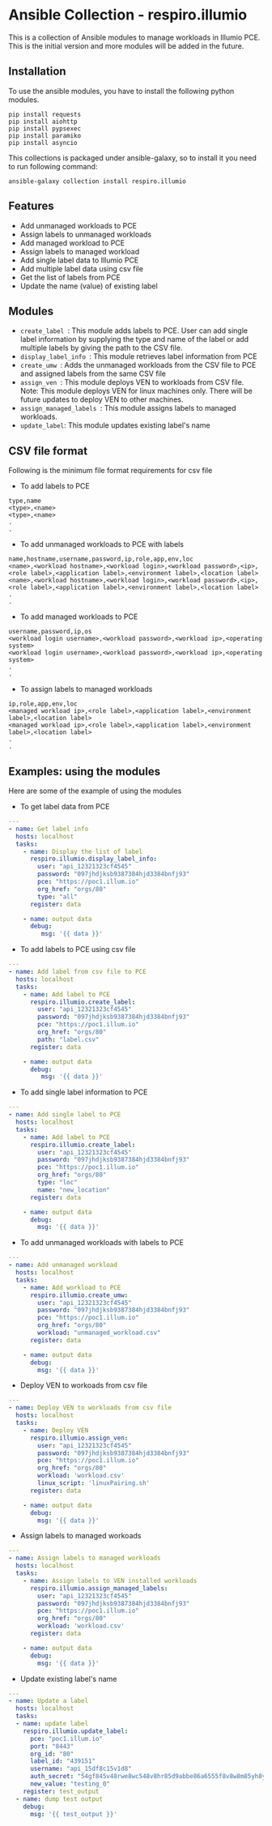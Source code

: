 # Ansible Collection - respiro.illumio

This is a collection of Ansible modules to manage workloads in Illumio PCE. This is the initial version and more modules will be added in the future.

## Installation

To use the ansible modules, you have to install the following python modules.

```
pip install requests
pip install aiohttp
pip install pypsexec
pip install paramiko
pip install asyncio
```
This collections is packaged under ansible-galaxy, so to install it you need to run following command:

```
ansible-galaxy collection install respiro.illumio
```

## Features

* Add unmanaged workloads to PCE
* Assign labels to unmanaged workloads
* Add managed workload to PCE
* Assign labels to managed workload
* Add single label data to Illumio PCE
* Add multiple label data using csv file
* Get the list of labels from PCE
* Update the name (value) of existing label

## Modules

* ``` create_label  ```: This module adds labels to PCE. User can add single label information by supplying the type and name of the label or add multiple labels by giving the path to the CSV file.
* ``` display_label_info  ```: This module retrieves label information from PCE
* ``` create_umw  ```: Adds the unmanaged workloads from the CSV file to PCE and assigned labels from the same CSV file
* ``` assign_ven  ```: This module deploys VEN to workloads from CSV file. Note: This module deploys VEN for linux machines only. There will be future updates to deploy VEN to other machines.
* ``` assign_managed_labels  ```: This module assigns labels to managed workloads.
* ``` update_label ```: This module updates existing label's name

## CSV file format

Following is the minimum file format requirements for csv file

* To add labels to PCE

```csv
type,name
<type>,<name>
<type>,<name>
.
.
```

* To add unmanaged workloads to PCE with labels

```csv
name,hostname,username,password,ip,role,app,env,loc
<name>,<workload hostname>,<workload login>,<workload password>,<ip>,<role label>,<application label>,<environment label>,<location label>
<name>,<workload hostname>,<workload login>,<workload password>,<ip>,<role label>,<application label>,<environment label>,<location label>
.
.
```

* To add managed workloads to PCE

```csv
username,password,ip,os
<workload login username>,<workload password>,<workload ip>,<operating system>
<workload login username>,<workload password>,<workload ip>,<operating system>
.
.
```

* To assign labels to managed workloads

```csv
ip,role,app,env,loc
<managed workload ip>,<role label>,<application label>,<environment label>,<location label>
<managed workload ip>,<role label>,<application label>,<environment label>,<location label>
.
.
```
## Examples: using the modules
Here are some of the example of using the modules

* To get label data from PCE

```yaml
---
- name: Get label info
  hosts: localhost
  tasks:
    - name: Display the list of label
      respiro.illumio.display_label_info:
        user: "api_12321323cf4545"
        password: "097jhdjksb9387384hjd3384bnfj93"
        pce: "https://poc1.illum.io"
        org_href: "orgs/80"
        type: "all"
      register: data

    - name: output data
      debug:
         msg: '{{ data }}'
```
* To add labels to PCE using csv file

```yaml
---
- name: Add label from csv file to PCE
  hosts: localhost
  tasks:
    - name: Add label to PCE
      respiro.illumio.create_label:
        user: "api_12321323cf4545"
        password: "097jhdjksb9387384hjd3384bnfj93"
        pce: "https://poc1.illum.io"
        org_href: "orgs/80"
        path: "label.csv"
      register: data 

    - name: output data
      debug:
         msg: '{{ data }}'
```
* To add single label information to PCE 

```yaml
---
- name: Add single label to PCE
  hosts: localhost
  tasks:
    - name: Add label to PCE
      respiro.illumio.create_label:
        user: "api_12321323cf4545"
        password: "097jhdjksb9387384hjd3384bnfj93"
        pce: "https://poc1.illum.io"
        org_href: "orgs/80"
        type: "loc"
        name: "new_location"
      register: data 

    - name: output data
      debug:
        msg: '{{ data }}'
```
* To add unmanaged workloads with labels to PCE 

```yaml
---
- name: Add unmanaged workload
  hosts: localhost
  tasks:
    - name: Add workload to PCE
      respiro.illumio.create_umw:
        user: "api_12321323cf4545"
        password: "097jhdjksb9387384hjd3384bnfj93"
        pce: "https://poc1.illum.io"
        org_href: "orgs/80"
        workload: "unmanaged_workload.csv"
      register: data 

    - name: output data
      debug:
        msg: '{{ data }}'
```
* Deploy VEN to workoads from csv file 

```yaml
---
- name: Deploy VEN to workloads from csv file
  hosts: localhost
  tasks:
    - name: Deploy VEN
      respiro.illumio.assign_ven:
        user: "api_12321323cf4545"
        password: "097jhdjksb9387384hjd3384bnfj93"
        pce: "https://poc1.illum.io"
        org_href: "orgs/80"
        workload: 'workload.csv'
        linux_script: 'linuxPairing.sh'
      register: data

    - name: output data
      debug:
        msg: '{{ data }}'
```
* Assign labels to managed workoads

```yaml
---
- name: Assign labels to managed workloads
  hosts: localhost
  tasks:
    - name: Assign labels to VEN installed workloads
      respiro.illumio.assign_managed_labels:
        user: "api_12321323cf4545"
        password: "097jhdjksb9387384hjd3384bnfj93"
        pce: "https://poc1.illum.io"
        org_href: "orgs/80"
        workload: 'workload.csv'
      register: data

    - name: output data
      debug:
        msg: '{{ data }}'
```
* Update existing label's name

```yaml
---
- name: Update a label
  hosts: localhost
  tasks:
  - name: update label
    respiro.illumio.update_label:
      pce: "poc1.illum.io"
      port: "8443"
      org_id: "80"
      label_id: "439151"
      username: "api_15df8c15v1d8"
      auth_secret: "54gf845v48rwe8wc548v8hr85d9abbe86a6555f8v8w8m85yh8yyy8h"
      new_value: "testing_0"
    register: test_output
  - name: dump test output
    debug:
      msg: '{{ test_output }}'
```






